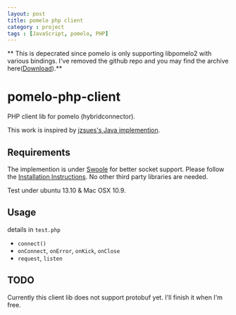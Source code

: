 ```yaml
---
layout: post
title: pomelo php client
category : project
tags : [JavaScript, pomelo, PHP]
---
```


** This is depecrated since pomelo is only supporting libpomelo2 with various bindings. I've removed the github repo and you may find the archive here([Download](/assets/pomelo-php-client-master.zip)).**

pomelo-php-client
=================

PHP client lib for pomelo (hybridconnector). 

This work is inspired by [jzsues's Java implemention](https://github.com/jzsues/pomelo-websocket-java-client). 

## Requirements

The implemention is under [Swoole](http://www.swoole.com/) for better socket support. Please follow the [Installation Instructions](http://wiki.swoole.com/wiki/page/6.html). No other third party libraries are needed.

Test under ubuntu 13.10 & Mac OSX 10.9.

## Usage

details in `test.php`

- `connect()`
- `onConnect`, `onError`, `onKick`, `onClose`
- `request`, `listen`

## TODO

Currently this client lib does not support protobuf yet. I'll finish it when I'm free.